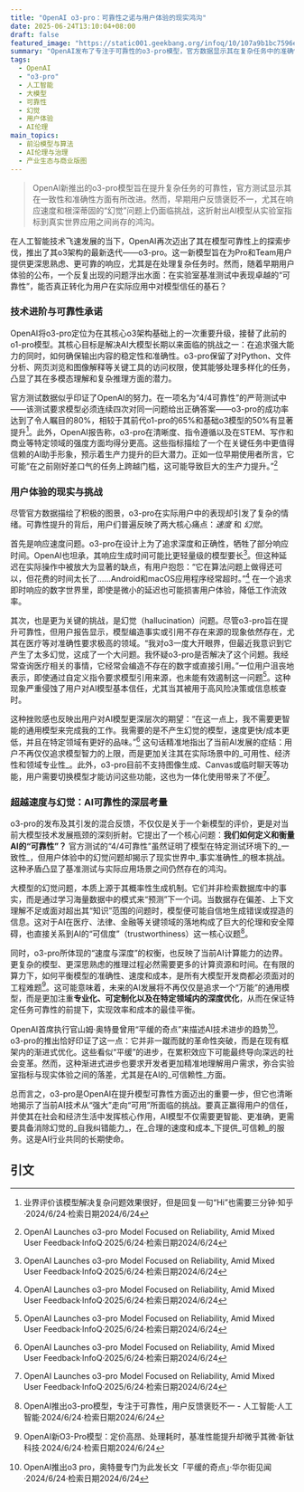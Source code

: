 ```yaml
---
title: "OpenAI o3-pro：可靠性之诺与用户体验的现实鸿沟"
date: 2025-06-24T13:10:04+08:00
draft: false
featured_image: "https://static001.geekbang.org/infoq/10/107a9b1bc7596e4644aae031ef59633e.jpeg"
summary: "OpenAI发布了专注于可靠性的o3-pro模型，官方数据显示其在复杂任务中的准确性和一致性有所提升。然而，早期用户反馈显示，新模型在响应速度上存在明显延迟，并且未能根本解决大模型的“幻觉”问题，这引发了用户对实际可用性和价值的担忧。这一发布揭示了AI从实验室指标到实际应用中“可靠性”定义的挑战，以及如何在速度、成本和信任之间寻求平衡的行业难题。"
tags: 
  - OpenAI
  - "o3-pro"
  - 人工智能
  - 大模型
  - 可靠性
  - 幻觉
  - 用户体验
  - AI伦理
main_topics: 
  - 前沿模型与算法
  - AI伦理与治理
  - 产业生态与商业版图
---
```


> OpenAI新推出的o3-pro模型旨在提升复杂任务的可靠性，官方测试显示其在一致性和准确性方面有所改进。然而，早期用户反馈褒贬不一，尤其在响应速度和根深蒂固的“幻觉”问题上仍面临挑战，这折射出AI模型从实验室指标到真实世界应用之间尚存的鸿沟。

在人工智能技术飞速发展的当下，OpenAI再次迈出了其在模型可靠性上的探索步伐，推出了其o3架构的最新迭代——o3-pro。这一新模型旨在为Pro和Team用户提供更深思熟虑、更可靠的响应，尤其是在处理复杂任务时。然而，随着早期用户体验的公布，一个反复出现的问题浮出水面：在实验室基准测试中表现卓越的“可靠性”，能否真正转化为用户在实际应用中对模型信任的基石？

### 技术进阶与可靠性承诺

OpenAI将o3-pro定位为在其核心o3架构基础上的一次重要升级，接替了此前的o1-pro模型。其核心目标是解决AI大模型长期以来面临的挑战之一：在追求强大能力的同时，如何确保输出内容的稳定性和准确性。o3-pro保留了对Python、文件分析、网页浏览和图像解释等关键工具的访问权限，使其能够处理多样化的任务，凸显了其在多模态理解和复杂推理方面的潜力。

官方测试数据似乎印证了OpenAI的努力。在一项名为“4/4可靠性”的严苛测试中——该测试要求模型必须连续四次对同一问题给出正确答案——o3-pro的成功率达到了令人瞩目的80%，相较于其前代o1-pro的65%和基础o3模型的50%有显著提升[^5]。此外，OpenAI报告称，o3-pro在清晰度、指令遵循以及在STEM、写作和商业等特定领域的强度方面均得分更高。这些指标描绘了一个在关键任务中更值得信赖的AI助手形象，预示着生产力提升的巨大潜力。正如一位早期使用者所言，它可能“在之前刚好差口气的任务上跨越门槛，这可能导致巨大的生产力提升。”[^1]

### 用户体验的现实与挑战

尽管官方数据描绘了积极的图景，o3-pro在实际用户中的表现却引发了复杂的情绪。可靠性提升的背后，用户们普遍反映了两大核心痛点：_速度_ 和 _幻觉_。

首先是响应速度问题。o3-pro在设计上为了追求深度和正确性，牺牲了部分响应时间。OpenAI也坦承，其响应生成时间可能比更轻量级的模型要长[^1]。但这种延迟在实际操作中被放大为显著的缺点，有用户抱怨：“它在算法问题上做得还可以，但花费的时间太长了……Android和macOS应用程序经常超时。”[^1] 在一个追求即时响应的数字世界里，即使是微小的延迟也可能损害用户体验，降低工作流效率。

其次，也是更为关键的挑战，是幻觉（hallucination）问题。尽管o3-pro旨在提升可靠性，但用户报告显示，模型编造事实或引用不存在来源的现象依然存在，尤其在医疗等对准确性要求极高的领域。“我对o3一度大开眼界，但最近我意识到它产生了太多幻觉，这成了一个大问题。我怀疑o3-pro是否解决了这个问题。我经常查询医疗相关的事情，它经常会编造不存在的数字或直接引用。”一位用户沮丧地表示，即使通过自定义指令要求模型引用来源，也未能有效遏制这一问题[^1]。这种现象严重侵蚀了用户对AI模型基本信任，尤其当其被用于高风险决策或信息核查时。

这种挫败感也反映出用户对AI模型更深层次的期望：“在这一点上，我不需要更智能的通用模型来完成我的工作。我需要的是不产生幻觉的模型，速度更快/成本更低，并且在特定领域有更好的品味。”[^1] 这句话精准地指出了当前AI发展的症结：用户不再仅仅追求模型智力的上限，而是更加关注其在实际场景中的_可用性、经济性和领域专业性_。此外，o3-pro目前不支持图像生成、Canvas或临时聊天等功能，用户需要切换模型才能访问这些功能，这也为一体化使用带来了不便[^1]。

### 超越速度与幻觉：AI可靠性的深层考量

o3-pro的发布及其引发的混合反馈，不仅仅是关于一个新模型的评价，更是对当前大模型技术发展瓶颈的深刻折射。它提出了一个核心问题：**我们如何定义和衡量AI的“可靠性”？** 官方测试的“4/4可靠性”虽然证明了模型在特定测试环境下的_一致性_，但用户体验中的幻觉问题却揭示了现实世界中_事实准确性_的根本挑战。这种矛盾凸显了基准测试与实际应用场景之间仍然存在的鸿沟。

大模型的幻觉问题，本质上源于其概率性生成机制。它们并非检索数据库中的事实，而是通过学习海量数据中的模式来“预测”下一个词。当数据存在偏差、上下文理解不足或面对超出其“知识”范围的问题时，模型便可能自信地生成错误或捏造的信息。这对于AI在医疗、法律、金融等关键领域的落地构成了巨大的伦理和安全障碍，也直接关系到AI的“可信度”（trustworthiness）这一核心议题[^2]。

同时，o3-pro所体现的“速度与深度”的权衡，也反映了当前AI计算能力的边界。更复杂的模型、更深思熟虑的推理过程必然需要更多的计算资源和时间。在有限的算力下，如何平衡模型的准确性、速度和成本，是所有大模型开发商都必须面对的工程难题[^3]。这可能意味着，未来的AI发展将不再仅仅是追求一个“万能”的通用模型，而是更加注重**专业化、可定制化以及在特定领域内的深度优化**，从而在保证特定任务可靠性的前提下，实现效率和成本的最佳平衡。

OpenAI首席执行官山姆·奥特曼曾用“平缓的奇点”来描述AI技术进步的趋势[^4]。o3-pro的推出恰好印证了这一点：它并非一蹴而就的革命性突破，而是在现有框架内的渐进式优化。这些看似“平缓”的进步，在累积效应下可能最终导向深远的社会变革。然而，这种渐进式进步也要求开发者更加精准地理解用户需求，弥合实验室指标与现实体验之间的落差，尤其是在AI的_可信赖性_方面。

总而言之，o3-pro是OpenAI在提升模型可靠性方面迈出的重要一步，但它也清晰地揭示了当前AI技术从“强大”走向“可用”所面临的挑战。要真正赢得用户的信任，并使其在社会和经济生活中发挥核心作用，AI模型不仅需要更智能、更准确，更需要具备消除幻觉的_自我纠错能力_，在_合理的速度和成本_下提供_可信赖_的服务。这是AI行业共同的长期使命。

## 引文

[^1]: OpenAI Launches o3-pro Model Focused on Reliability, Amid Mixed User Feedback·InfoQ·2025/6/24·检索日期2024/6/24
[^2]: OpenAI推出o3-pro模型，专注于可靠性，用户反馈褒贬不一 - 人工智能·人工智能·2024/6/24·检索日期2024/6/24
[^3]: OpenAI新O3-Pro模型：定价高昂、处理耗时，基准性能提升却微乎其微·新钛科技·2024/6/24·检索日期2024/6/24
[^4]: OpenAI推出o3 pro，奥特曼专门为此发长文「平缓的奇点」·华尔街见闻·2024/6/24·检索日期2024/6/24
[^5]: 业界评价该模型解决复杂问题效果很好，但是回复一句“Hi”也需要三分钟·知乎·2024/6/24·检索日期2024/6/24
